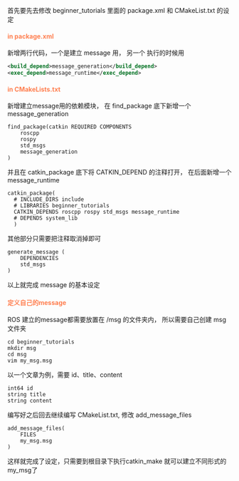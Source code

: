 首先要先去修改 beginner_tutorials 里面的 package.xml 和 CMakeList.txt 的设定

#### <font color="coral">in package.xml</font>
新增两行代码，一个是建立 message 用， 另一个 执行的时候用
```xml
<build_depend>message_generation</build_depend>
<exec_depend>message_runtime</exec_depend>
```

#### <font color="coral">in CMakeLists.txt</font>
新增建立message用的依赖模块， 在 find_package 底下新增一个 message_generation
```
find_package(catkin REQUIRED COMPONENTS
    roscpp
    rospy
    std_msgs
    message_generation
)
```
并且在 catkin_package 底下将 CATKIN_DEPEND 的注释打开， 在后面新增一个 message_runtime
```
catkin_package(
  # INCLUDE_DIRS include
  # LIBRARIES beginner_tutorials
  CATKIN_DEPENDS roscpp rospy std_msgs message_runtime
  # DEPENDS system_lib
  )
```
其他部分只需要把注释取消掉即可
```
generate_message (
    DEPENDENCIES
    std_msgs
)
```

以上就完成 message 的基本设定

#### <font color="coral">定义自己的message</font>
ROS 建立的message都需要放置在 /msg 的文件夹内， 所以需要自己创建 msg文件夹
```
cd beginner_tutorials
mkdir msg
cd msg
vim my_msg.msg
```
以一个文章为例，需要 id、title、content
```
int64 id
string title
string content
```
编写好之后回去继续编写 CMakeList.txt, 修改 add_message_files
```
add_message_files(
    FILES
    my_msg.msg
)
```
这样就完成了设定，只需要到根目录下执行catkin_make 就可以建立不同形式的 my_msg了

